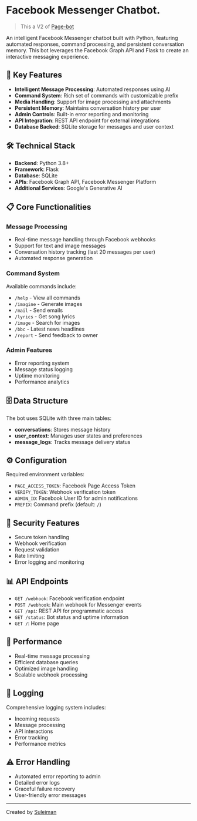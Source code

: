 # Facebook Messenger Chatbot.

> This a V2 of [Page-bot](https://github.com/Sman12345678/Page-bot)

An intelligent Facebook Messenger chatbot built with Python, featuring automated responses, command processing, and persistent conversation memory. This bot leverages the Facebook Graph API and Flask to create an interactive messaging experience.

## 🌟 Key Features

- **Intelligent Message Processing**: Automated responses using AI
- **Command System**: Rich set of commands with customizable prefix
- **Media Handling**: Support for image processing and attachments
- **Persistent Memory**: Maintains conversation history per user
- **Admin Controls**: Built-in error reporting and monitoring
- **API Integration**: REST API endpoint for external integrations
- **Database Backed**: SQLite storage for messages and user context

## 🛠️ Technical Stack

- **Backend**: Python 3.8+
- **Framework**: Flask
- **Database**: SQLite
- **APIs**: Facebook Graph API, Facebook Messenger Platform
- **Additional Services**: Google's Generative AI

## 📋 Core Functionalities

### Message Processing
- Real-time message handling through Facebook webhooks
- Support for text and image messages
- Conversation history tracking (last 20 messages per user)
- Automated response generation

### Command System
Available commands include:
- `/help` - View all commands
- `/imagine` - Generate images
- `/mail` - Send emails
- `/lyrics` - Get song lyrics
- `/image` - Search for images
- `/bbc` - Latest news headlines
- `/report` - Send feedback to owner

### Admin Features
- Error reporting system
- Message status logging
- Uptime monitoring
- Performance analytics

## 🗄️ Data Structure

The bot uses SQLite with three main tables:
- **conversations**: Stores message history
- **user_context**: Manages user states and preferences
- **message_logs**: Tracks message delivery status

## ⚙️ Configuration

Required environment variables:
- `PAGE_ACCESS_TOKEN`: Facebook Page Access Token
- `VERIFY_TOKEN`: Webhook verification token
- `ADMIN_ID`: Facebook User ID for admin notifications
- `PREFIX`: Command prefix (default: `/`)

## 🔐 Security Features

- Secure token handling
- Webhook verification
- Request validation
- Rate limiting
- Error logging and monitoring

## 📊 API Endpoints

- `GET /webhook`: Facebook verification endpoint
- `POST /webhook`: Main webhook for Messenger events
- `GET /api`: REST API for programmatic access
- `GET /status`: Bot status and uptime information
- `GET /`: Home page

## 🚀 Performance

- Real-time message processing
- Efficient database queries
- Optimized image handling
- Scalable webhook processing

## 📝 Logging

Comprehensive logging system includes:
- Incoming requests
- Message processing
- API interactions
- Error tracking
- Performance metrics

## ⚠️ Error Handling

- Automated error reporting to admin
- Detailed error logs
- Graceful failure recovery
- User-friendly error messages

---

Created by [Suleiman](https://github.com/Sman12345678)
